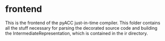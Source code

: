 # frontend

This is the frontend of the pyACC just-in-time compiler.
This folder contains all the stuff necessary for parsing the decorated source
code and building the IntermediateRepresentation, which is contained
in the ir directory.
